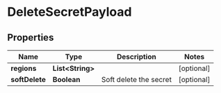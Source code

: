 

# DeleteSecretPayload


## Properties

Name | Type | Description | Notes
------------ | ------------- | ------------- | -------------
**regions** | **List&lt;String&gt;** |  |  [optional]
**softDelete** | **Boolean** | Soft delete the secret |  [optional]



